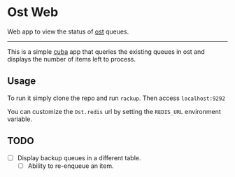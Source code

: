 # Ost Web

Web app to view the status of [ost](https://github.com/soveran/ost) queues.

---

This is a simple [cuba](https://github.com/soveran/cuba) app that queries the existing queues in ost and displays the number of items left to process.

## Usage
To run it simply clone the repo and run `rackup`. Then access `localhost:9292`

You can customize the `Ost.redis` url by setting the `REDIS_URL` environment variable.

## TODO
- [ ] Display backup queues in a different table.
  - [ ] Ability to re-enqueue an item.
